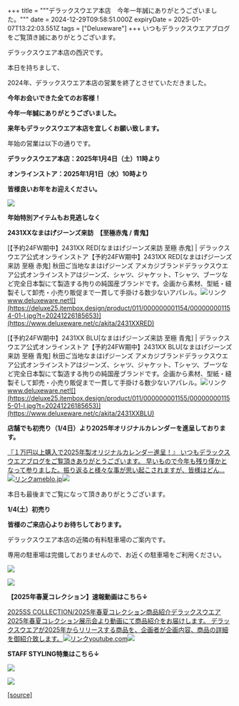 +++
title = """デラックスウエア本店　今年一年誠にありがとうございました。"""
date = 2024-12-29T09:58:51.000Z
expiryDate = 2025-01-07T13:22:03.551Z
tags = ["Deluxeware"]
+++
いつもデラックスウエアブログをご覧頂き誠にありがとうございます。

デラックスウエア本店の西沢です。

本日を持ちまして、

2024年、デラックスウエア本店の営業を終了とさせていただきました。

**今年お会いできた全てのお客様！**

**今年一年誠にありがとうございました。**

**来年もデラックスウエア本店を宜しくお願い致します。**

年始の営業は以下の通りです。

**デラックスウエア本店：2025年1月4日（土）11時より**

**オンラインストア：2025年1月1日（水）10時より**

**皆様良いお年をお迎えください。**

[![](https://stat.ameba.jp/user_images/20241229/17/deluxeware/98/58/j/o1176088215527114797.jpg)](https://stat.ameba.jp/user_images/20241229/17/deluxeware/98/58/j/o1176088215527114797.jpg)

**年始特別アイテムもお見逃しなく**

**2431XXなまはげジーンズ来訪　【至極赤鬼 / 青鬼】**

[【予約24FW期中】2431XX RED\[なまはげジーンズ来訪 至極 赤鬼\] | デラックスウエア公式オンラインストア【予約24FW期中】2431XX RED\[なまはげジーンズ来訪 至極 赤鬼\] 秋田ご当地なまはげジーンズ アメカジブランドデラックスウエア公式オンラインストアはジーンズ、シャツ、ジャケット、Tシャツ、ブーツなど完全日本製にて製造する拘りの純国産ブランドです。企画から素材、型紙・縫製そして卸売・小売り販促まで一貫して手掛ける数少ないアパレル。![リンク](https://c.stat100.ameba.jp/ameblo/symbols/v3.20.0/svg/gray/editor_link.svg)www.deluxeware.net![](https://deluxe25.itembox.design/product/011/000000001154/000000001154-01-l.jpg?t=20241226185653)](https://www.deluxeware.net/c/akita/2431XXRED)

[【予約24FW期中】2431XX BLU\[なまはげジーンズ来訪 至極 青鬼\] | デラックスウエア公式オンラインストア【予約24FW期中】2431XX BLU\[なまはげジーンズ来訪 至極 青鬼\] 秋田ご当地なまはげジーンズ アメカジブランドデラックスウエア公式オンラインストアはジーンズ、シャツ、ジャケット、Tシャツ、ブーツなど完全日本製にて製造する拘りの純国産ブランドです。企画から素材、型紙・縫製そして卸売・小売り販促まで一貫して手掛ける数少ないアパレル。![リンク](https://c.stat100.ameba.jp/ameblo/symbols/v3.20.0/svg/gray/editor_link.svg)www.deluxeware.net![](https://deluxe25.itembox.design/product/011/000000001155/000000001155-01-l.jpg?t=20241226185653)](https://www.deluxeware.net/c/akita/2431XXBLU)

**店舗でも初売り（1/4日）より2025年オリジナルカレンダーを進呈しております。**

[『１万円以上購入で2025年製オリジナルカレンダー進呈！』 いつもデラックスウエアブログをご覧頂きありがとうございます。 早いもので今年も残り僅かとなって参りました。振り返ると様々な事が思い起こされますが、皆様はどん…![リンク](https://c.stat100.ameba.jp/ameblo/symbols/v3.20.0/svg/gray/editor_link.svg)ameblo.jp![](https://stat.ameba.jp/user_images/20241225/16/deluxeware/33/fc/j/o0800120015525544884.jpg)](https://ameblo.jp/deluxeware/entry-12879950296.html)

本日も最後までご覧になって頂きありがとうございます。

**1/4(土）初売り**

**皆様のご来店心よりお待ちしております。**

デラックスウエア本店の近隣の有料駐車場のご案内です。

専用の駐車場は完備しておりませんので、お近くの駐車場をご利用ください。

[![](https://stat.ameba.jp/user_images/20231002/16/deluxeware/6e/11/j/o0800080015345677212.jpg?caw=800)](https://ameblo.jp/deluxeware/image-12823266760-15345677212.html)

[![](https://stat.ameba.jp/user_images/20220415/12/deluxeware/3b/ce/j/o0800026015103175481.jpg?caw=800)](https://www.deluxeware.net/f/headstore)

**【2025年春夏コレクション】速報動画はこちら↓**

[2025SS COLLECTION/2025年春夏コレクション商品紹介デラックスウエア2025年春夏コレクション展示会より動画にて商品紹介をお届けします。 デラックスウエアが2025年からリリースする商品を、企画者が企画内容、商品の詳細を御紹介致します。![リンク](https://c.stat100.ameba.jp/ameblo/symbols/v3.20.0/svg/gray/editor_link.svg)youtube.com![](https://i.ytimg.com/vi/A71qJSd2lh4/hqdefault.jpg?sqp=-oaymwEXCOADEI4CSFryq4qpAwkIARUAAIhCGAE=&rs=AOn4CLAjvDtZHCLmch_wfz5qqtOMUoi28A&days_since_epoch=20086)](https://youtube.com/playlist?list=PLmcuUjZ67rhnclr762_W-zDg7FyyrNvqF&si=9JMa7QXu9-OVqUY3)

**STAFF STYLING特集はこちら↓**

[![](https://stat.ameba.jp/user_images/20241205/11/deluxeware/42/a2/j/o1200050015517935293.jpg?caw=800)](https://www.deluxeware.net/f/styling)

[![](https://stat.ameba.jp/user_images/20240315/15/deluxeware/04/7f/j/o0800026015413271803.jpg?caw=800)](https://www.instagram.com/deluxeware/?hl=ja)

[[source]](https://ameblo.jp/deluxeware/entry-12880438791.html)
